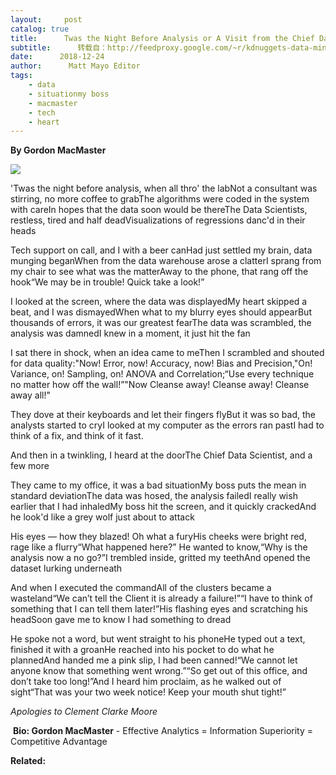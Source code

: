 ```yaml
---
layout:     post
catalog: true
title:      Twas the Night Before Analysis or A Visit from the Chief Data Scientist
subtitle:      转载自：http://feedproxy.google.com/~r/kdnuggets-data-mining-analytics/~3/8j7qTx9roN4/twas-night-before-analysis.html
date:      2018-12-24
author:      Matt Mayo Editor
tags:
    - data
    - situationmy boss
    - macmaster
    - tech
    - heart
---
```


**By Gordon MacMaster**

![](https://www.kdnuggets.com/images/cartoon-self-driving-sleighs.jpg)


'Twas the night before analysis, when all thro' the labNot a consultant was stirring, no more coffee to grabThe algorithms were coded in the system with careIn hopes that the data soon would be thereThe Data Scientists, restless, tired and half deadVisualizations of regressions danc'd in their heads

Tech support on call, and I with a beer canHad just settled my brain, data munging beganWhen from the data warehouse arose a clatterI sprang from my chair to see what was the matterAway to the phone, that rang off the hook“We may be in trouble! Quick take a look!”

I looked at the screen, where the data was displayedMy heart skipped a beat, and I was dismayedWhen what to my blurry eyes should appearBut thousands of errors, it was our greatest fearThe data was scrambled, the analysis was damnedI knew in a moment, it just hit the fan

I sat there in shock, when an idea came to meThen I scrambled and shouted for data quality:"Now! Error, now! Accuracy, now! Bias and Precision,"On! Variance, on! Sampling, on! ANOVA and Correlation;“Use every technique no matter how off the wall!”"Now Cleanse away! Cleanse away! Cleanse away all!"

They dove at their keyboards and let their fingers flyBut it was so bad, the analysts started to cryI looked at my computer as the errors ran pastI had to think of a fix, and think of it fast.

And then in a twinkling, I heard at the doorThe Chief Data Scientist, and a few more

They came to my office, it was a bad situationMy boss puts the mean in standard deviationThe data was hosed, the analysis failedI really wish earlier that I had inhaledMy boss hit the screen, and it quickly crackedAnd he look'd like a grey wolf just about to attack

His eyes — how they blazed! Oh what a furyHis cheeks were bright red, rage like a flurry“What happened here?” He wanted to know,“Why is the analysis now a no go?”I trembled inside, gritted my teethAnd opened the dataset lurking underneath

And when I executed the commandAll of the clusters became a wasteland“We can’t tell the Client it is already a failure!”“I have to think of something that I can tell them later!”His flashing eyes and scratching his headSoon gave me to know I had something to dread

He spoke not a word, but went straight to his phoneHe typed out a text, finished it with a groanHe reached into his pocket to do what he plannedAnd handed me a pink slip, I had been canned!“We cannot let anyone know that something went wrong.”“So get out of this office, and don’t take too long!”And I heard him proclaim, as he walked out of sight“That was your two week notice! Keep your mouth shut tight!”

*Apologies to Clement Clarke Moore*

 **Bio: Gordon MacMaster** - Effective Analytics = Information Superiority = Competitive Advantage

**Related:**



 
